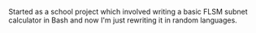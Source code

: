 Started as a school project which involved writing a basic FLSM subnet calculator in Bash and now I'm just rewriting it in random languages.
